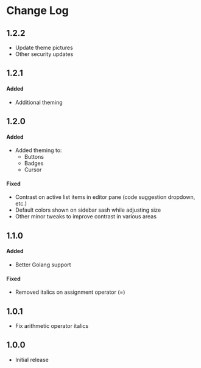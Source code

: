 # Change Log

## 1.2.2

- Update theme pictures
- Other security updates

## 1.2.1

#### Added

- Additional theming

## 1.2.0

#### Added

- Added theming to:
  - Buttons
  - Badges
  - Cursor

#### Fixed

- Contrast on active list items in editor pane (code suggestion dropdown, etc.)
- Default colors shown on sidebar sash while adjusting size
- Other minor tweaks to improve contrast in various areas

## 1.1.0

#### Added

- Better Golang support

#### Fixed

- Removed italics on assignment operator (=)

## 1.0.1

- Fix arithmetic operator italics

## 1.0.0

- Initial release
